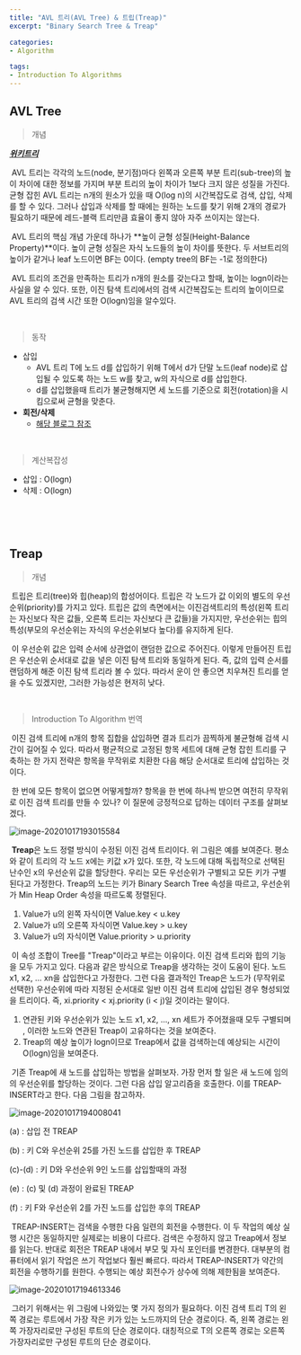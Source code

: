 ```yaml
---
title: "AVL 트리(AVL Tree) & 트립(Treap)"
excerpt: "Binary Search Tree & Treap"

categories:
- Algorithm

tags:
- Introduction To Algorithms
---
```


AVL Tree
---

> 개념

***[위키트리](https://ko.wikipedia.org/wiki/AVL_%ED%8A%B8%EB%A6%AC)***

​	AVL 트리는 각각의 노드(node, 분기점)마다 왼쪽과 오른쪽 부분 트리(sub-tree)의 높이 차이에 대한 정보를 가지며 부분 트리의 높이 차이가 1보다 크지 않은 성질을 가진다. 균형 잡힌 AVL 트리는 n개의 원소가 있을 때 O(log n)의 시간복잡도로 검색, 삽입, 삭제를 할 수 있다. 그러나 삽입과 삭제를 할 때에는 원하는 노드를 찾기 위해 2개의 경로가 필요하기 때문에 레드-블랙 트리만큼 효율이 좋지 않아 자주 쓰이지는 않는다.

​	AVL 트리의 핵심 개념 가운데 하나가 **높이 균형 성질(Height-Balance Property)**이다. 높이 균형 성질은 자식 노드들의 높이 차이를 뜻한다. 두 서브트리의 높이가 같거나 leaf 노드이면 BF는 0이다. (empty tree의 BF는 -1로 정의한다)

​	AVL 트리의 조건을 만족하는 트리가 n개의 원소를 갖는다고 할때, 높이는 logn이라는 사실을 알 수 있다. 또한, 이진 탐색 트리에서의 검색 시간복잡도는 트리의 높이이므로 AVL 트리의 검색 시간 또한 O(logn)임을 알수있다.

​    

> 동작

- 삽입
  - AVL 트리 T에 노드 d를 삽입하기 위해 T에서 d가 단말 노드(leaf node)로 삽입될 수 있도록 하는 노드 w를 찾고, w의 자식으로 d를 삽입한다.
  - d를 삽입했을때 트리가 불균형해지면 세 노드를 기준으로 회전(rotation)을 시킴으로써 균형을 맞춘다.
- **회전/삭제**
  - [해당 블로그 참조](https://ratsgo.github.io/data%20structure&algorithm/2017/10/27/avltree/)

​    

> 계산복잡성

- 삽입 : O(logn)
- 삭제 : O(logn)

​    

​    

Treap
----

> 개념

​	트립은 트리(tree)와 힙(heap)의 합성어이다. 트립은 각 노드가 값 이외의 별도의 우선순위(priority)를 가지고 있다. 트립은 값의 측면에서는 이진검색트리의 특성(왼쪽 트리는 자신보다 작은 값들, 오른쪽 트리는 자신보다 큰 값들)을 가지지만, 우선순위는 힙의 특성(부모의 우선순위는 자식의 우선순위보다 높다)를 유지하게 된다.

​	이 우선순위 값은 입력 순서에 상관없이 랜덤한 값으로 주어진다. 이렇게 만들어진 트립은 우선순위 순서대로 값을 넣은 이진 탐색 트리와 동일하게 된다. 즉, 값의 입력 순서를 랜덤하게 해준 이진 탐색 트리라 볼 수 있다. 따라서 운이 안 좋으면 치우쳐진 트리를 얻을 수도 있겠지만, 그러한 가능성은 현저히 낮다.

​    

> Introduction To Algorithm 번역

​	이진 검색 트리에 n개의 항목 집합을 삽입하면 결과 트리가 끔찍하게 불균형해 검색 시간이 길어질 수 있다. 따라서 평균적으로 고정된 항목 세트에 대해 균형 잡힌 트리를 구축하는 한 가지 전략은 항목을 무작위로 치환한 다음 해당 순서대로 트리에 삽입하는 것이다.

​	한 번에 모든 항목이 없으면 어떻게할까? 항목을 한 번에 하나씩 받으면 여전히 무작위로 이진 검색 트리를 만들 수 있나? 이 질문에 긍정적으로 답하는 데이터 구조를 살펴보겠다.

![image-20201017193015584](C:\Users\134461\Desktop\_GYUTAE\_PROJECT\gyutaelee.github.io\assets\images\Algorithm\IntroductiionToAlgorithm\Treaps_01)

​	**Treap**은 노드 정렬 방식이 수정된 이진 검색 트리이다. 위 그림은 예를 보여준다. 평소와 같이 트리의 각 노드 x에는 키값 x가 있다. 또한, 각 노드에 대해 독립적으로 선택된 난수인 x의 우선순위 값을 할당한다. 우리는 모든 우선순위가 구별되고 모든 키가 구별된다고 가정한다. Treap의 노드는 키가 Binary Search Tree 속성을 따르고, 우선순위가 Min Heap Order 속성을 따르도록 정렬된다.

1. Value가 u의 왼쪽 자식이면 Value.key < u.key
2. Value가 u의 오른쪽 자식이면 Value.key > u.key
3. Value가 u의 자식이면 Value.priority > u.priority

​	이 속성 조합이 Tree를 "Treap"이라고 부르는 이유이다. 이진 검색 트리와 힙의 기능을 모두 가지고 있다. 다음과 같은 방식으로 Treap을 생각하는 것이 도움이 된다. 노드 x1, x2, ... xn을 삽입한다고 가정한다. 그런 다음 결과적인 Treap은 노드가 (무작위로 선택한) 우선순위에 따라 지정된 순서대로 일반 이진 검색 트리에 삽입된 경우 형성되었을 트리이다. 즉, xi.priority < xj.priority (i < j)일 것이라는 말이다.

1. 연관된 키와 우선순위가 있는 노드 x1, x2, ..., xn 세트가 주어졌을때 모두 구별되며 , 이러한 노드와 연관된 Treap이 고유하다는 것을 보여준다.
2. Treap의 예상 높이가 logn이므로 Treap에서 값을 검색하는데 예상되는 시간이 O(logn)임을 보여준다.

​	기존 Treap에 새 노드를 삽입하는 방법을 살펴보자. 가장 먼저 할 일은 새 노드에 임의의 우선순위를 할당하는 것이다. 그런 다음 삽입 알고리즘을 호출한다. 이를 TREAP-INSERT라고 한다. 다음 그림을 참고하자.

![image-20201017194008041](C:\Users\134461\Desktop\_GYUTAE\_PROJECT\gyutaelee.github.io\assets\images\Algorithm\IntroductiionToAlgorithm\Treaps_02)

(a) : 삽입 전 TREAP

(b) : 키 C와 우선순위 25를 가진 노드를 삽입한 후 TREAP

(c)-(d) : 키 D와 우선순위 9인 노드를 삽입할때의 과정

(e) : (c) 및 (d) 과정이 완료된 TREAP

(f) : 키 F와 우선순위 2를 가진 노드를 삽입한 후의 TREAP

​	TREAP-INSERT는 검색을 수행한 다음 일련의 회전을 수행한다. 이 두 작업의 예상 실행 시간은 동일하지만 실제로는 비용이 다르다. 검색은 수정하지 않고 Treap에서 정보를 읽는다. 반대로 회전은 TREAP 내에서 부모 및 자식 포인터를 변경한다. 대부분의 컴퓨터에서 읽기 작업은 쓰기 작업보다 훨씬 빠르다. 따라서 TREAP-INSERT가 약간의 회전을 수행하기를 원한다. 수행되는 예상 회전수가 상수에 의해 제한됨을 보여준다.

![image-20201017194613346](C:\Users\134461\Desktop\_GYUTAE\_PROJECT\gyutaelee.github.io\assets\images\Algorithm\IntroductiionToAlgorithm\Treaps_03)

​	그러기 위해서는 위 그림에 나와있는 몇 가지 정의가 필요하다. 이진 검색 트리 T의 왼쪽 경로는 루트에서 가장 작은 키가 있는 노드까지의 단순 경로이다. 즉, 왼쪽 경로는 왼쪽 가장자리로만 구성된 루트의 단순 경로이다. 대칭적으로 T의 오른쪽 경로는 오른쪽 가장자리로만 구성된 루트의 단순 경로이다.
